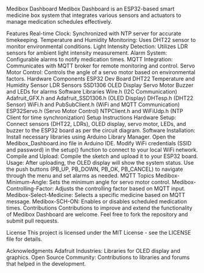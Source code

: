 Medibox Dashboard
Medibox Dashboard is an ESP32-based smart medicine box system that integrates various sensors and actuators to manage medication schedules effectively.

Features
Real-time Clock: Synchronized with NTP server for accurate timekeeping.
Temperature and Humidity Monitoring: Uses DHT22 sensor to monitor environmental conditions.
Light Intensity Detection: Utilizes LDR sensors for ambient light intensity measurement.
Alarm System: Configurable alarms to notify medication times.
MQTT Integration: Communicates with MQTT broker for remote monitoring and control.
Servo Motor Control: Controls the angle of a servo motor based on environmental factors.
Hardware Components
ESP32 Dev Board
DHT22 Temperature and Humidity Sensor
LDR Sensors
SSD1306 OLED Display
Servo Motor
Buzzer and LEDs for alarms
Software Libraries
Wire.h (I2C Communication)
Adafruit_GFX.h and Adafruit_SSD1306.h (OLED Display)
DHTesp.h (DHT22 Sensor)
WiFi.h and PubSubClient.h (WiFi and MQTT Communication)
ESP32Servo.h (Servo Motor Control)
NTPClient.h and WiFiUdp.h (NTP Client for time synchronization)
Setup Instructions
Hardware Setup: Connect sensors (DHT22, LDRs), OLED display, servo motor, LEDs, and buzzer to the ESP32 board as per the circuit diagram.
Software Installation:
Install necessary libraries using Arduino Library Manager.
Open the Medibox_Dashboard.ino file in Arduino IDE.
Modify WiFi credentials (SSID and password) in the setup() function to connect to your local WiFi network.
Compile and Upload: Compile the sketch and upload it to your ESP32 board.
Usage: After uploading, the OLED display will show the system status. Use the push buttons (PB_UP, PB_DOWN, PB_OK, PB_CANCEL) to navigate through the menu and set alarms as needed.
MQTT Topics
Medibox-Minimum-Angle: Sets the minimum angle for servo motor control.
Medibox-Controlling-Factor: Adjusts the controlling factor based on MQTT input.
Medibox-Select-Medicine: Selects a specific medicine based on MQTT message.
Medibox-SCH-ON: Enables or disables scheduled medication times.
Contributions
Contributions to improve and extend the functionality of Medibox Dashboard are welcome. Feel free to fork the repository and submit pull requests.

License
This project is licensed under the MIT License - see the LICENSE file for details.

Acknowledgments
Adafruit Industries: Libraries for OLED display and graphics.
Open Source Community: Contributions to libraries and forums that helped in the development.
